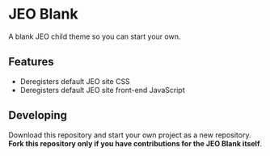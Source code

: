 # JEO Blank

A blank JEO child theme so you can start your own.

## Features

 - Deregisters default JEO site CSS
 - Deregisters default JEO site front-end JavaScript

## Developing

Download this repository and start your own project as a new repository. **Fork this repository only if you have contributions for the JEO Blank itself**.
